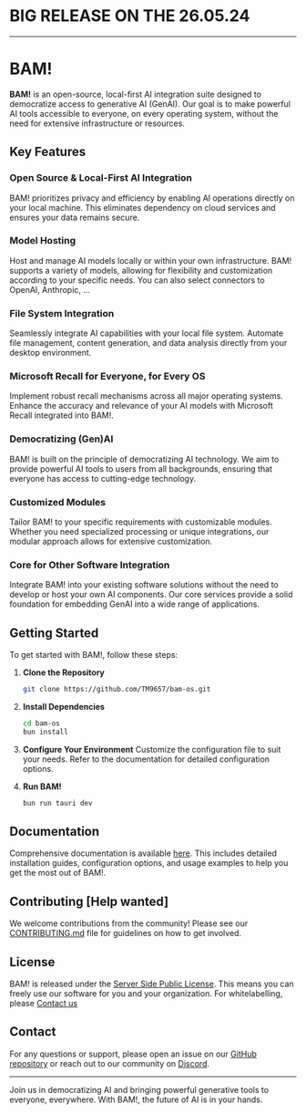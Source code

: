 # BIG RELEASE ON THE 26.05.24
--- 
# BAM!

**BAM!** is an open-source, local-first AI integration suite designed to democratize access to generative AI (GenAI). Our goal is to make powerful AI tools accessible to everyone, on every operating system, without the need for extensive infrastructure or resources.

## Key Features

### Open Source & Local-First AI Integration
BAM! prioritizes privacy and efficiency by enabling AI operations directly on your local machine. This eliminates dependency on cloud services and ensures your data remains secure.

### Model Hosting
Host and manage AI models locally or within your own infrastructure. BAM! supports a variety of models, allowing for flexibility and customization according to your specific needs. You can also select connectors to OpenAI, Anthropic, ...

### File System Integration
Seamlessly integrate AI capabilities with your local file system. Automate file management, content generation, and data analysis directly from your desktop environment.

### Microsoft Recall for Everyone, for Every OS
Implement robust recall mechanisms across all major operating systems. Enhance the accuracy and relevance of your AI models with Microsoft Recall integrated into BAM!.

### Democratizing (Gen)AI
BAM! is built on the principle of democratizing AI technology. We aim to provide powerful AI tools to users from all backgrounds, ensuring that everyone has access to cutting-edge technology.

### Customized Modules
Tailor BAM! to your specific requirements with customizable modules. Whether you need specialized processing or unique integrations, our modular approach allows for extensive customization.

### Core for Other Software Integration
Integrate BAM! into your existing software solutions without the need to develop or host your own AI components. Our core services provide a solid foundation for embedding GenAI into a wide range of applications.

## Getting Started

To get started with BAM!, follow these steps:

1. **Clone the Repository**
   ```bash
   git clone https://github.com/TM9657/bam-os.git
   ```

2. **Install Dependencies**
   ```bash
   cd bam-os
   bun install
   ```

3. **Configure Your Environment**
   Customize the configuration file to suit your needs. Refer to the documentation for detailed configuration options.

4. **Run BAM!**
   ```bash
   bun run tauri dev
   ```

## Documentation

Comprehensive documentation is available [here](https://bam.good-co.de/). This includes detailed installation guides, configuration options, and usage examples to help you get the most out of BAM!.

## Contributing [Help wanted]

We welcome contributions from the community! Please see our [CONTRIBUTING.md](CONTRIBUTING.md) file for guidelines on how to get involved.

## License

BAM! is released under the [Server Side Public License](LICENSE). This means you can freely use our software for you and your organization. For whitelabelling, please [Contact us](mailto:info@tm9657.de)

## Contact

For any questions or support, please open an issue on our [GitHub repository](https://github.com/TM9657/bam-os/issues) or reach out to our community on [Discord](https://discord.gg/MAUXfjfKcJ).

---

Join us in democratizing AI and bringing powerful generative tools to everyone, everywhere. With BAM!, the future of AI is in your hands.

